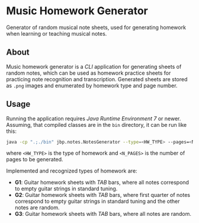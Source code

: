 # Music Homework Generator
Generator of random musical note sheets, used for generating homework when learning or teaching musical notes.

## About
Music homework generator is a *CLI* application for generating sheets of random notes, which can be used as homework practice sheets for practicing note recognition and transcription.
Generated sheets are stored as `.png` images and enumerated by homework type and page number.

## Usage
Running the application requires *Java Runtime Environment 7* or newer.
Assuming, that compiled classes are in the `bin` directory, it can be run like this:
```bash
java -cp ".;./bin" jbp.notes.NotesGenerator --type=<HW_TYPE> --pages=<N_PAGES>
```

where `<HW_TYPE>` is the type of homework and `<N_PAGES>` is the number of pages to be generated.

Implemented and recognized types of homework are:
 - **G1**: Guitar homework sheets with *TAB* bars, where all notes correspond to empty guitar strings in standard tuning.
 - **G2**: Guitar homework sheets with *TAB* bars, where first quarter of notes correspond to empty guitar strings in standard tuning and the other notes are random.
 - **G3**: Guitar homework sheets with *TAB* bars, where all notes are random.
